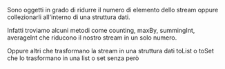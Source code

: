 Sono oggetti in grado di ridurre il numero di elemento dello stream oppure collezionarli all'interno di una struttura dati.

Infatti troviamo alcuni metodi come counting, maxBy, summingInt, averageInt che riducono il nostro stream in un solo numero.

Oppure altri che trasformano la stream in una struttura dati toList o toSet che lo trasformano in una list o set senza però 